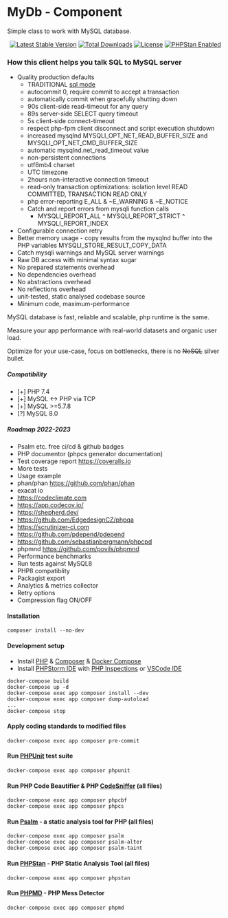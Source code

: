 <!---
This file is part of the sshilko/php-sql-mydb package.

(c) Sergei Shilko <contact@sshilko.com>

MIT License

For the full copyright and license information, please view the LICENSE
file that was distributed with this source code.
-->
MyDb - Component
=================
Simple class to work with MySQL database.

<p align="center">
	<a href="https://packagist.org/packages/sshilko/php-sql-mydb"><img src="https://poser.pugx.org/sshilko/php-sql-mydb/v/stable" alt="Latest Stable Version"></a>
	<a href="https://packagist.org/packages/sshilko/php-sql-mydb/stats"><img src="https://poser.pugx.org/sshilko/php-sql-mydb/downloads" alt="Total Downloads"></a>
	<a href="https://choosealicense.com/licenses/mit/"><img src="https://poser.pugx.org/phpstan/phpstan/license" alt="License"></a>
	<a href="https://phpstan.org/"><img src="https://img.shields.io/badge/PHPStan-enabled-brightgreen.svg?style=flat" alt="PHPStan Enabled"></a>
</p>


### How this client helps you talk SQL to MySQL server

- Quality production defaults
  - TRADITIONAL [sql mode](https://dev.mysql.com/doc/refman/5.7/en/sql-mode.html#sqlmode_traditional)
  - autocommit 0, require commit to accept a transaction
  - automatically commit when gracefully shutting down
  - 90s client-side read-timeout for any query
  - 89s server-side SELECT query timeout
  - 5s client-side connect-timeout
  - respect php-fpm client disconnect and script execution shutdown
  - increased mysqlnd MYSQLI_OPT_NET_READ_BUFFER_SIZE and MYSQLI_OPT_NET_CMD_BUFFER_SIZE
  - automatic mysqlnd.net_read_timeout value
  - non-persistent connections
  - utf8mb4 charset
  - UTC timezone
  - 2hours non-interactive connection timeout
  - read-only transaction optimizations: isolation level READ COMMITTED, TRANSACTION READ ONLY
  - php error-reporting E_ALL & ~E_WARNING & ~E_NOTICE
  - Catch and report errors from mysqli function calls
    - MYSQLI_REPORT_ALL ^ MYSQLI_REPORT_STRICT ^ MYSQLI_REPORT_INDEX
- Configurable connection retry
- Better memory usage - copy results from the mysqlnd buffer into the PHP variables MYSQLI_STORE_RESULT_COPY_DATA
- Catch mysqli warnings and MySQL server warnings
- Raw DB access with minimal syntax sugar
- No prepared statements overhead
- No dependencies overhead
- No abstractions overhead
- No reflections overhead
- unit-tested, static analysed codebase source
- Minimum code, maximum-performance

MySQL database is fast, reliable and scalable, php runtime is the same.

Measure your app performance with real-world datasets and organic user load.

Optimize for your use-case, focus on bottlenecks, there is no ~~NoSQL~~ silver bullet.

##### Compatibility

- [+] PHP 7.4
- [+] MySQL <-> PHP via TCP
- [+] MySQL >=5.7.8
- [?] MySQL 8.0

##### Roadmap 2022-2023

- Psalm etc. free ci/cd & github badges
- PHP documentor (phpcs generator documentation)
- Test coverage report https://coveralls.io
- More tests
- Usage example
- phan/phan https://github.com/phan/phan
- exacat io 
- https://codeclimate.com
- https://app.codecov.io/
- https://shepherd.dev/
- https://github.com/EdgedesignCZ/phpqa
- https://scrutinizer-ci.com
- https://github.com/pdepend/pdepend
- https://github.com/sebastianbergmann/phpcpd
- phpmnd https://github.com/povils/phpmnd
- Performance benchmarks
- Run tests against MySQL8
- PHP8 compatiblity
- Packagist export
- Analytics & metrics collector
- Retry options
- Compression flag ON/OFF

#### Installation

```
composer install --no-dev
```

#### Development setup

- Install [PHP](https://www.php.net/) & [Composer](https://getcomposer.org/) & [Docker Compose](https://docs.docker.com/compose/install/)
- Install [PHPStorm IDE](https://www.jetbrains.com/phpstorm/) with [PHP Inspections](https://github.com/kalessil/phpinspectionsea) or [VSCode IDE](https://code.visualstudio.com/)

```
docker-compose build
docker-compose up -d
docker-compose exec app composer install --dev
docker-compose exec app composer dump-autoload
...
docker-compose stop
```

#### Apply coding standards to modified files

`docker-compose exec app composer pre-commit`

#### Run [PHPUnit](https://phpunit.de) test suite

```
docker-compose exec app composer phpunit
```

#### Run PHP Code Beautifier & PHP [CodeSniffer](https://github.com/squizlabs/PHP_CodeSniffer) (all files)

```
docker-compose exec app composer phpcbf
docker-compose exec app composer phpcs
```

#### Run [Psalm](https://psalm.dev) - a static analysis tool for PHP (all files)

```
docker-compose exec app composer psalm
docker-compose exec app composer psalm-alter
docker-compose exec app composer psalm-taint
```

#### Run [PHPStan](https://phpstan.org) - PHP Static Analysis Tool (all files)

`docker-compose exec app composer phpstan`

#### Run [PHPMD](https://phpmd.org) - PHP Mess Detector

`docker-compose exec app composer phpmd`

